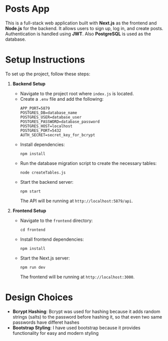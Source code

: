 # Posts App

This is a full-stack web application built with **Next.js** as the frontend and **Node.js** for the backend. It allows users to sign up, log in, and create posts. Authentication is handled using **JWT**. Also **PostgreSQL** is used as the database.

# Setup Instructions

To set up the project, follow these steps:

1. **Backend Setup**
   - Navigate to the project root where `index.js` is located.
   - Create a `.env` file and add the following:
     ```
     APP_PORT=5879
     POSTGRES_DB=database_name
     POSTGRES_USER=database_user
     POSTGRES_PASSWORD=database_password
     POSTGRES_HOST=localhost
     POSTGRES_PORT=5432
     AUTH_SECRET=secret_key_for_bcrypt
     ```
   - Install dependencies:
     ```
     npm install
     ```
   - Run the database migration script to create the necessary tables:
     ```
     node createTables.js
     ```
   - Start the backend server:
     ```
     npm start
     ```
     The API will be running at `http://localhost:5879/api`.

2. **Frontend Setup**
   - Navigate to the `frontend` directory:
     ```
     cd frontend
     ```
   - Install frontend dependencies:
     ```
     npm install
     ```
   - Start the Next.js server:
     ```
     npm run dev
     ```
     The frontend will be running at `http://localhost:3000`.

# Design Choices

- **Bcrypt Hashing**: Bcrypt was used for hashing because it adds random strings (salts) to the password before hashing it, so that even two same passwords have differet hashes
- **Bootstrap Styling**: I have used bootstrap because it provides functionality for easy and modern styling

